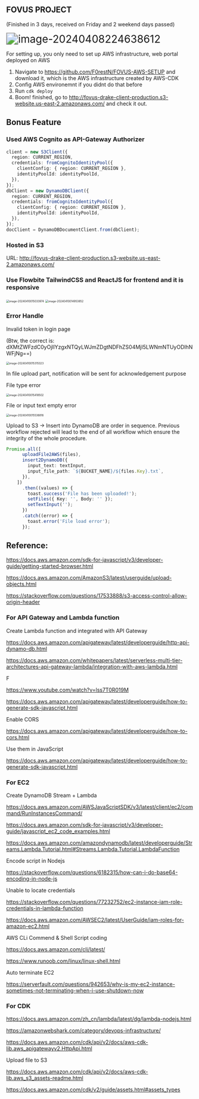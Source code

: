 ## FOVUS PROJECT

(Finished in 3 days, received on Friday and 2 weekend days passed)

<img src="https://p.ipic.vip/udy7hh.png" alt="image-20240408224638612" style="zoom: 200%;" />

For setting up, you only need to set up AWS infrastructure, web portal deployed on AWS

1. Navigate to https://github.com/F0restN/FOVUS-AWS-SETUP and download it, which is the AWS infrastructure created by AWS-CDK
2. Config AWS environemnt if you didnt do that before
3. Run `cdk deploy`
4. Boom! finished, go to http://fovus-drake-client-production.s3-website.us-east-2.amazonaws.com/ and check it out.



## Bonus Feature

### Used AWS Cognito as API-Gateway Authorizer

```typescript
client = new S3Client({
  region: CURRENT_REGION,
  credentials: fromCognitoIdentityPool({
    clientConfig: { region: CURRENT_REGION },
    identityPoolId: identityPoolId,
  }),
});
dbClient = new DynamoDBClient({
  region: CURRENT_REGION,
  credentials: fromCognitoIdentityPool({
    clientConfig: { region: CURRENT_REGION },
    identityPoolId: identityPoolId,
  }),
});
docClient = DynamoDBDocumentClient.from(dbClient);
```

### Hosted in S3

URL: http://fovus-drake-client-production.s3-website.us-east-2.amazonaws.com/

### Use Flowbite TailwindCSS and ReactJS for frontend and it is responsive

<img src="https://p.ipic.vip/n8vc26.png" alt="image-20240410015033974" style="zoom:50%;" />

<img src="https://p.ipic.vip/8ttz6u.png" alt="image-20240410014953852" style="zoom:50%;" />



### Error Handle

Invalid token in login page

(Btw, the correct is: dXMtZWFzdC0yOjllYzgxNTQyLWJmZDgtNDFhZS04MjI5LWNmNTUyODlhNWFjNg==)

<img src="https://p.ipic.vip/t0mmde.png" alt="image-20240410015315323" style="zoom:50%;" />



In file upload part, notification will be sent for acknowledgement purpose

File type error

<img src="https://p.ipic.vip/yxm08c.png" alt="image-20240410015418502" style="zoom:50%;" />

File or input text empty error

<img src="https://p.ipic.vip/q33j2o.png" alt="image-20240410015536816" style="zoom:50%;" />

Upload to S3 -> Insert into DynamoDB are order in sequence. Previous workflow rejected will lead to the end of all workflow which ensure the integrity of the whole procedure.

```typescript
Promise.all([
      uploadFile2AWS(files),
      insert2DynamoDB({
        input_text: textInput,
        input_file_path: `${BUCKET_NAME}/${files.Key}.txt`,
      }),
    ])
      .then((values) => {
        toast.success('File has been uploaded!');
        setFiles({ Key: '', Body: '' });
        setTextInput('');
      })
      .catch((error) => {
        toast.error('File load error');
      });
```



## Reference: 

https://docs.aws.amazon.com/sdk-for-javascript/v3/developer-guide/getting-started-browser.html

https://docs.aws.amazon.com/AmazonS3/latest/userguide/upload-objects.html

https://stackoverflow.com/questions/17533888/s3-access-control-allow-origin-header

### For API Gateway and Lambda function

Create Lambda function and integrated with API Gateway

https://docs.aws.amazon.com/apigateway/latest/developerguide/http-api-dynamo-db.html

https://docs.aws.amazon.com/whitepapers/latest/serverless-multi-tier-architectures-api-gateway-lambda/integration-with-aws-lambda.html

F

https://www.youtube.com/watch?v=lss7T0R019M

https://docs.aws.amazon.com/apigateway/latest/developerguide/how-to-generate-sdk-javascript.html

Enable  CORS

https://docs.aws.amazon.com/apigateway/latest/developerguide/how-to-cors.html

Use them in JavaScript

https://docs.aws.amazon.com/apigateway/latest/developerguide/how-to-generate-sdk-javascript.html

### For EC2

Create DynamoDB Stream + Lambda

https://docs.aws.amazon.com/AWSJavaScriptSDK/v3/latest/client/ec2/command/RunInstancesCommand/

https://docs.aws.amazon.com/sdk-for-javascript/v3/developer-guide/javascript_ec2_code_examples.html

https://docs.aws.amazon.com/amazondynamodb/latest/developerguide/Streams.Lambda.Tutorial.html#Streams.Lambda.Tutorial.LambdaFunction

Encode script in Nodejs

https://stackoverflow.com/questions/6182315/how-can-i-do-base64-encoding-in-node-js

Unable to locate credentials

https://stackoverflow.com/questions/77232752/ec2-instance-iam-role-credentials-in-lambda-function

https://docs.aws.amazon.com/AWSEC2/latest/UserGuide/iam-roles-for-amazon-ec2.html

AWS CLi Commend & Shell Script coding 

https://docs.aws.amazon.com/cli/latest/

https://www.runoob.com/linux/linux-shell.html

Auto terminate EC2

https://serverfault.com/questions/942653/why-is-my-ec2-instance-sometimes-not-terminating-when-i-use-shutdown-now

### For CDK

https://docs.aws.amazon.com/zh_cn/lambda/latest/dg/lambda-nodejs.html

https://amazonwebshark.com/category/devops-infrastructure/

https://docs.aws.amazon.com/cdk/api/v2/docs/aws-cdk-lib.aws_apigatewayv2.HttpApi.html

Upload file to S3

https://docs.aws.amazon.com/cdk/api/v2/docs/aws-cdk-lib.aws_s3_assets-readme.html

https://docs.aws.amazon.com/cdk/v2/guide/assets.html#assets_types